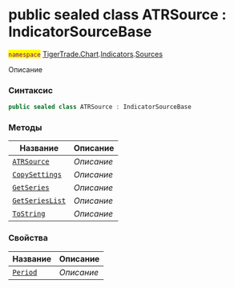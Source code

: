 
# public sealed class ATRSource : IndicatorSourceBase
<mark style="color:purple;">`namespace`</mark> [TigerTrade.Chart](../../../TigerTrade.Chart.md).[Indicators](../../../TigerTrade.Chart/Indicators.md).[Sources](../../../TigerTrade.Chart/Indicators/Sources.md)



Описание

### Синтаксис
```csharp
public sealed class ATRSource : IndicatorSourceBase
```


### Методы
| Название | Описание |
| --- | --- |
| [`ATRSource`](./ATRSource.cs/Методы/ATRSource.md) | *Описание* |
| [`CopySettings`](./ATRSource.cs/Методы/CopySettings.md) | *Описание* |
| [`GetSeries`](./ATRSource.cs/Методы/GetSeries.md) | *Описание* |
| [`GetSeriesList`](./ATRSource.cs/Методы/GetSeriesList.md) | *Описание* |
| [`ToString`](./ATRSource.cs/Методы/ToString.md) | *Описание* |

### Свойства
| Название | Описание |
| --- | --- |
| [`Period`](./ATRSource.cs/Свойства/Period.md) | *Описание* |



